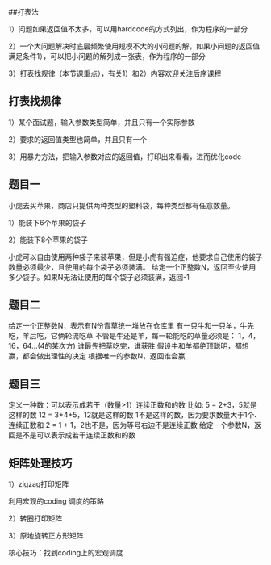 ##打表法

1）问题如果返回值不太多，可以用hardcode的方式列出，作为程序的一部分

2）一个大问题解决时底层频繁使用规模不大的小问题的解，如果小问题的返回值满足条件1），可以把小问题的解列成一张表，作为程序的一部分

3）打表找规律（本节课重点），有关1）和2）内容欢迎关注后序课程

## 打表找规律

1）某个面试题，输入参数类型简单，并且只有一个实际参数

2）要求的返回值类型也简单，并且只有一个

3）用暴力方法，把输入参数对应的返回值，打印出来看看，进而优化code


## 题目一

小虎去买苹果，商店只提供两种类型的塑料袋，每种类型都有任意数量。

1）能装下6个苹果的袋子

2）能装下8个苹果的袋子

小虎可以自由使用两种袋子来装苹果，但是小虎有强迫症，他要求自己使用的袋子数量必须最少，且使用的每个袋子必须装满。
给定一个正整数N，返回至少使用多少袋子。如果N无法让使用的每个袋子必须装满，返回-1


## 题目二


给定一个正整数N，表示有N份青草统一堆放在仓库里
有一只牛和一只羊，牛先吃，羊后吃，它俩轮流吃草
不管是牛还是羊，每一轮能吃的草量必须是：
1，4，16，64…(4的某次方)
谁最先把草吃完，谁获胜
假设牛和羊都绝顶聪明，都想赢，都会做出理性的决定
根据唯一的参数N，返回谁会赢


## 题目三


定义一种数：可以表示成若干（数量>1）连续正数和的数
比如:
5 = 2+3，5就是这样的数
12 = 3+4+5，12就是这样的数
1不是这样的数，因为要求数量大于1个、连续正数和
2 = 1 + 1，2也不是，因为等号右边不是连续正数
给定一个参数N，返回是不是可以表示成若干连续正数和的数


## 矩阵处理技巧

1）zigzag打印矩阵

利用宏观的coding 调度的策略

2）转圈打印矩阵

3）原地旋转正方形矩阵

核心技巧：找到coding上的宏观调度

